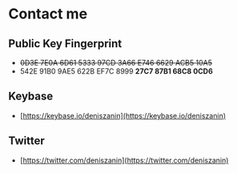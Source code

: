 Contact me
=========

Public Key Fingerprint
----------------------
* ~~0D3E 7E0A 6D61 5333 97CD 3A66 E746 6629 ACB5 10A5~~
* 542E 91B0 9AE5 622B EF7C 8999 **27C7 87B1 68C8 0CD6**

Keybase
-------
* [https://keybase.io/deniszanin](https://keybase.io/deniszanin)

Twitter
--------
* [https://twitter.com/deniszanin](https://twitter.com/deniszanin)
